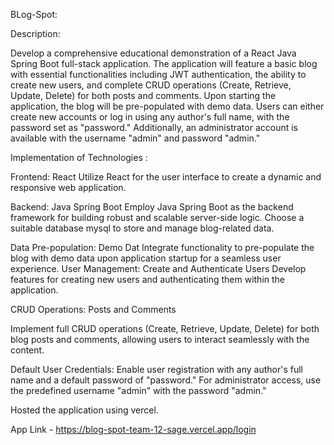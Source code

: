 BLog-Spot:


Description:

Develop a comprehensive educational demonstration of a React Java Spring Boot full-stack application. The application will feature a basic blog with essential functionalities including JWT authentication, the ability to create new users, and complete CRUD operations (Create, Retrieve, Update, Delete) for both posts and comments. Upon starting the application, the blog will be pre-populated with demo data. Users can either create new accounts or log in using any author's full name, with the password set as "password." Additionally, an administrator account is available with the username "admin" and password "admin."

Implementation of Technologies :

Frontend: React Utilize React for the user interface to create a dynamic and responsive web application.

Backend: Java Spring Boot Employ Java Spring Boot as the backend framework for building robust and scalable server-side logic. Choose a suitable database mysql to store and manage blog-related data.

Data Pre-population: Demo Dat Integrate functionality to pre-populate the blog with demo data upon application startup for a seamless user experience. User Management: Create and Authenticate Users Develop features for creating new users and authenticating them within the application.

CRUD Operations: Posts and Comments

Implement full CRUD operations (Create, Retrieve, Update, Delete) for both blog posts and comments, allowing users to interact seamlessly with the content.

Default User Credentials: Enable user registration with any author's full name and a default password of "password." For administrator access, use the predefined username "admin" with the password "admin."

Hosted the application using vercel.

App Link - https://blog-spot-team-12-sage.vercel.app/login
